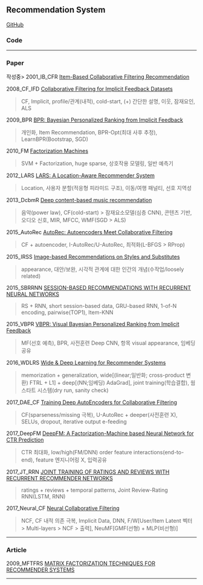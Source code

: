 ## Recommendation System
[GitHub](https://github.com/okso6441-ksh/RecommendationSystem/edit/main/README.md) 

### Code  


---

### Paper
작성중> 2001_IB_CFR [Item-Based Collaborative Filtering Recommendation](https://github.com/okso6441-ksh/RecommendationSystem/tree/main/paper/2001_IB_CFR/README.md)
>   

2008_CF_IFD [Collaborative Filtering for Implicit Feedback Datasets](https://github.com/okso6441-ksh/RecommendationSystem/tree/main/paper/2008_CF_IFD/README.md)
> CF, Implicit, profile/관계(내적), cold-start, (+) 간단한 설명, 이웃, 잠재요인, ALS  

2009_BPR [BPR: Bayesian Personalized Ranking from Implicit Feedback](https://github.com/okso6441-ksh/RecommendationSystem/tree/main/paper/2009_BPR/README.md)
> 개인화, Item Recommendation, BPR-Opt(최대 사후 추정), LearnBPR(Bootstrap, SGD)
  
2010_FM [Factorization Machines](https://github.com/okso6441-ksh/RecommendationSystem/tree/main/paper/2010_FM/README.md)
> SVM + Factorization, huge sparse, 상호작용 모델링, 일반 예측기  
  
2012_LARS [LARS: A Location-Aware Recommender System](https://github.com/okso6441-ksh/RecommendationSystem/tree/main/paper/2012_LARS/README.md)
> Location, 사용자 분할(적응형 피라미드 구조), 이동/여행 패널티, 선호 지역성  
  
2013_DcbmR [Deep content-based music recommendation](https://github.com/okso6441-ksh/RecommendationSystem/tree/main/paper/2013_DcbmR/README.md)
> 음악(power law), CF(cold-start) > 잠재요소모델(심층 CNN), 콘텐츠 기반, 오디오 신호, MIR, MFCC, WMF(SGD > ALS)  
  
2015_AutoRec [AutoRec: Autoencoders Meet Collaborative Filtering](https://github.com/okso6441-ksh/RecommendationSystem/tree/main/paper/2015_AutoRec/README.md)
> CF + autoencoder, I-AutoRec/U-AutoRec, 최적화(L-BFGS > RProp)  
  
2015_IRSS [Image-based Recommendations on Styles and Substitutes](https://github.com/okso6441-ksh/RecommendationSystem/tree/main/paper/2015_IRSS/README.md)
> appearance, 대안/보완, 시각적 관계에 대한 인간의 개념(수작업/loosely related)  
  
2015_SBRRNN [SESSION-BASED RECOMMENDATIONS WITH RECURRENT NEURAL NETWORKS](https://github.com/okso6441-ksh/RecommendationSystem/tree/main/paper/2015_SBRRNN/README.md)
> RS + RNN, short session-based data, GRU-based RNN, 1-of-N encoding, pairwise(TOP1), Item-KNN  
  
2015_VBPR [VBPR: Visual Bayesian Personalized Ranking from Implicit Feedback](https://github.com/okso6441-ksh/RecommendationSystem/tree/main/paper/2015_VBPR/README.md)
> MF(선호 예측), BPR, 사전훈련 Deep CNN, 항목 visual appearance, 임베딩 공유  
  
2016_WDLRS [Wide & Deep Learning for Recommender Systems](https://github.com/okso6441-ksh/RecommendationSystem/tree/main/paper/2016_WDLRS/README.md)
> memorization + generalization, wide[(linear;일반화; cross-product 변환) FTRL + L1] + deep[(NN;임베딩) AdaGrad], joint training(학습결합), 웜 스타트 시스템(dry run, sanity check)  
  
2017_DAE_CF [Training Deep AutoEncoders for Collaborative Filtering](https://github.com/okso6441-ksh/RecommendationSystem/tree/main/paper/2017_DAE_CF/README.md)
> CF(sparseness/missing 극복), U-AutoRec + deeper(사전훈련 X), SELUs, dropout, iterative output e-feeding  
  
2017_DeepFM [DeepFM: A Factorization-Machine based Neural Network for CTR Prediction](https://github.com/okso6441-ksh/RecommendationSystem/tree/main/paper/2017_DeepFM/README.md)
> CTR 최대화, low/high(FM/DNN) order feature interactions(end-to-end), feature 엔지니어링 X, 입력공유  
  
2017_JT_RRN [JOINT TRAINING OF RATINGS AND REVIEWS WITH RECURRENT RECOMMENDER NETWORKS](https://github.com/okso6441-ksh/RecommendationSystem/tree/main/paper/2017_JT_RRN/README.md)
> ratings + reviews + temporal patterns, Joint Review-Rating RNN(LSTM, RNN)  
  
2017_Neural_CF [Neural Collaborative Filtering](https://github.com/okso6441-ksh/RecommendationSystem/tree/main/paper/2017_Neural_CF/README.md)
> NCF, CF 내적 의존 극복, Implicit Data, DNN, F/W[User/Item Latent 벡터 > Multi-layers > NCF > 출력], NeuMF[GMF(선형) + MLP(비선형)]  
  
---  

### Article
2009_MFTFRS [MATRIX FACTORIZATION TECHNIQUES FOR RECOMMENDER SYSTEMS](https://github.com/okso6441-ksh/RecommendationSystem/tree/main/article/2009_MFTFRS/README.md)

---
